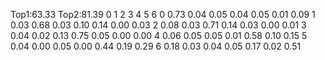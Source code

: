 Top1:63.33 Top2:81.39
        0       1       2       3       4       5       6
0       0.73    0.04    0.05    0.04    0.05    0.01    0.09
1       0.03    0.68    0.03    0.10    0.14    0.00    0.03
2       0.08    0.03    0.71    0.14    0.03    0.00    0.01
3       0.04    0.02    0.13    0.75    0.05    0.00    0.00
4       0.06    0.05    0.05    0.01    0.58    0.10    0.15
5       0.04    0.00    0.05    0.00    0.44    0.19    0.29
6       0.18    0.03    0.04    0.05    0.17    0.02    0.51
